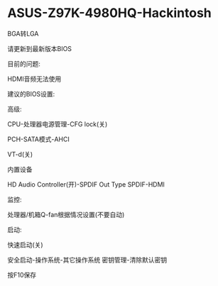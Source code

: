 # ASUS-Z97K-4980HQ-Hackintosh 
BGA转LGA

请更新到最新版本BIOS

目前的问题:

HDMI音频无法使用

建议的BIOS设置:

高级:

CPU-处理器电源管理-CFG lock(关)

PCH-SATA模式-AHCI

VT-d(关)

内置设备

HD Audio Controller(开)-SPDIF Out Type SPDIF-HDMI

监控:

处理器/机箱Q-fan根据情况设置(不要自动)

启动:

快速启动(关)

安全启动-操作系统-其它操作系统 密钥管理-清除默认密钥

按F10保存
